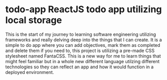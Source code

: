 # todo-app ReactJS todo app utilizing local storage


This is the start of my journey to learning software engineering utilizing frameworks and really delving deep into the things that I can create.
It is a simple to do app where you can add objectives, mark them as completed and delete them if you need to, this project is utilizing a pre-made CSS stylesheet named FantaCSS.
This is a new way for me to learn things that might feel familiar but in a whole new different language utilzing different technologies so they can reflect an app and how it would function in a deployed environment.
